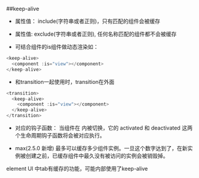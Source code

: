 ##keep-alive

- 属性值： include(字符串或者正则)，只有匹配的组件会被缓存
- 属性值:  exclude(字符串或者正则), 任何名称匹配的组件都不会被缓存

- 可结合组件的is组件做动态渲染如： 
```javascript
<keep-alive>
  <component :is="view"></component>
</keep-alive>
```
- 和transition一起使用时，transition在外面
```javascript
<transition>
  <keep-alive>
    <component :is="view"></component>
  </keep-alive>
</transition>
```
- 对应的钩子函数： 当组件在 <keep-alive> 内被切换，它的 activated 和 deactivated 这两个生命周期钩子函数将会被对应执行。

- max(2.5.0 新增) 最多可以缓存多少组件实例。一旦这个数字达到了，在新实例被创建之前，已缓存组件中最久没有被访问的实例会被销毁掉。

element UI 中tab有缓存的功能，可能内部使用了keep-alive